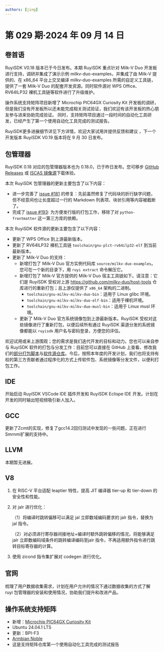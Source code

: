 ```yaml
---
authors: [jing]
---
```


# 第 029 期·2024 年 09 月 14 日

## 卷首语
RuyiSDK V0.18 版本已于今日发布。本期 RuyiSDK 重点针对 Milk-V Duo 开发板进行支持，调研并集成了演示示例 milkv-duo-examples，并集成了由 Milk-V 提供的、在 x86_64 平台上交叉编译 milkv-duo-examples 所需的自定义工具链，提供了一套 Milk-V Duo 的配套开发资源。同时软件源对 WPS Office、RV64ILP32 裸机工具链等软件进行了升级维护。

操作系统支持矩阵项目新增了 Microchip PIC64GX Curiosity Kit 开发板的调研，但是我们没有开发板所以还未能完成相关测试验证，我们欢迎有该开发板的热心朋友参与进来协助完成验证。
同时，支持矩阵项目通过一段时间的自动化工具研发，已经产生了第一个使用自动化工具完成的测试报告。

RuyiSDK更多进展细节详见下方详情，欢迎大家试用并提供反馈和建议 ，下一个开发版本 RuyiSDK V0.19 版本将在 9 月 30 日发布。

## 包管理器

RuyiSDK 0.18 对应的包管理器版本也为 0.18.0，已于昨日发布。您可移步
[GitHub Releases][ruyi-0.18.0-gh] 或 [ISCAS 镜像源][ruyi-0.18.0-iscas]下载体验。

[ruyi-0.18.0-gh]: https://github.com/ruyisdk/ruyi/releases/tag/0.18.0
[ruyi-0.18.0-iscas]: https://mirror.iscas.ac.cn/ruyisdk/ruyi/releases/0.18.0/

本次 RuyiSDK 包管理器的更新主要包含了以下内容：

* 进一步完善了 [issue #181] 的修复：先前虽然修复了代码块的折行缺字问题，但不经意间也让长度超过一行的
  Markdown 列表项、块状引用等内容被截断了。
* 完成了 [issue #193]: 为方便发行版的打包工作，移除了对 `python-frontmatter` 这一第三方库的依赖。

[issue #181]: https://github.com/ruyisdk/ruyi/issues/181
[issue #193]: https://github.com/ruyisdk/ruyi/issues/193

本次 RuyiSDK 软件源的更新主要包含了以下内容：

* 更新了 WPS Office 到上游最新版本。
* 更新了 RV64ILP32 裸机工具链 `toolchain/gnu-plct-rv64ilp32-elf` 到当前最新版本。
* 更新了 Milk-V Duo 的支持：
    * 新增打包了 Milk-V Duo 官方实例代码库 `source/milkv-duo-examples`。您可在一个新的目录下，用 `ruyi extract` 命令解压它。
    * 新增打包了 Milk-V 官方提供的 Milk-V Duo 宿主工具链如下。请注意：它们是
      RuyiSDK 受权对上游 https://github.com/milkv-duo/host-tools 仓库进行的重新打包；且上游仅提供了
      `x86_64` 架构的二进制。
        * `toolchain/gnu-milkv-milkv-duo-bin`：适用于 Linux glibc 环境。
        * `toolchain/gnu-milkv-milkv-duo-elf-bin`：适用于裸机环境。
        * `toolchain/gnu-milkv-milkv-duo-musl-bin`：适用于 Linux musl 环境。
    * 更新了 Milk-V Duo 官方系统镜像包到上游最新版本。RuyiSDK 受权对这些镜像进行了重新打包，以便后续所有通过
      RuyiSDK 渠道分发的系统镜像都能以 `ruyisdk` 用户名与密码登录，方便您的评估。

欢迎试用或来上游围观；您的需求是我们迭代开发的目标和动力。您也可以亲自参与
RuyiSDK 软件的打包与分发工作：目前您可以直接在 GitHub 上查看、修改我们的[部分打包脚本](https://github.com/ruyisdk/ruyici)与[软件源仓库](https://github.com/ruyisdk/packages-index)。今后，按照本年度的开发计划，我们也将支持有权的第三方贡献者通过程序化的方式上传软件包、系统镜像等分发文件，以便利打包工作。

## IDE
开始启动 RuyiSDK VSCode IDE 插件开发和 RuyiSDK Eclispe IDE 开发。计划在开发的同时输出短视频吸引新人加入。

## GCC

更新了Zcmt的实现，修复了gcc14.2回归测试中发现的一些问题，正在进行Smrnmi扩展的支持中。

## LLVM
本期暂无进展。

## V8
1. 在 RISC-V 平台适配 leaptier 特性，提高 JIT 编译器 tier-up 和 tier-down 的安全性和性能。
2. 对 jalr 进行优化：
   
    （1）将编译时跳转偏移可以满足 jal 立即数域编码要求的 jalr 指令，替换为 jal 指令。
   
    （2）对必须进行寄存器间接地址+编译时额外跳转偏移的情况，将能够满足 jalr 立即数编码域条件的跳转编译编码至jalr 指令，不再适用额外指令进行跳转目标寄存器的计算。
4. 使用 zicond 指令集扩展对 codegen 进行优化。

## 官网
梳理了用户数据收集需求，计划在用户允许的情况下通过数据收集的方式了解 ruyi 包管理器的安装和使用情况，协助我们提升和改进产品。

## 操作系统支持矩阵

- 新增：[Microchip PIC64GX Curiosity Kit](https://github.com/ruyisdk/support-matrix/blob/main/PIC64GX/README_zh.md)
 - Ubuntu 24.04.1 LTS
- 更新：BPI-F3
 - [Armbian Noble](https://github.com/ruyisdk/support-matrix/blob/main/BPI-F3/Armbian/README_zh_noble.md)
 - 这是支持矩阵仓库第一个使用自动化工具完成的测试报告
